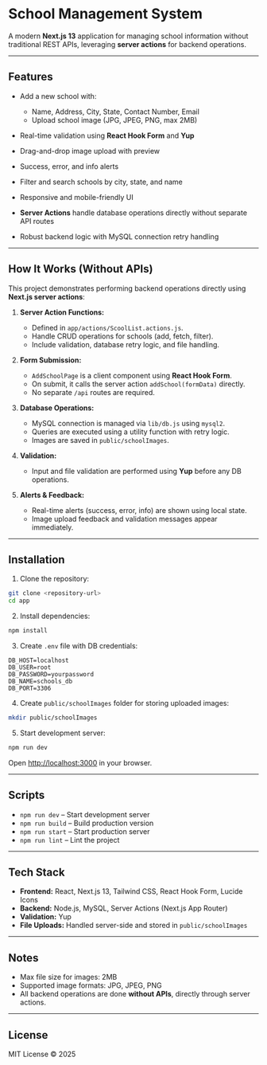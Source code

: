# School Management System

A modern **Next.js 13** application for managing school information without traditional REST APIs, leveraging **server actions** for backend operations.

---

## Features

* Add a new school with:

  * Name, Address, City, State, Contact Number, Email
  * Upload school image (JPG, JPEG, PNG, max 2MB)
* Real-time validation using **React Hook Form** and **Yup**
* Drag-and-drop image upload with preview
* Success, error, and info alerts
* Filter and search schools by city, state, and name
* Responsive and mobile-friendly UI
* **Server Actions** handle database operations directly without separate API routes
* Robust backend logic with MySQL connection retry handling

---

## How It Works (Without APIs)

This project demonstrates performing backend operations directly using **Next.js server actions**:

1. **Server Action Functions:**

   * Defined in `app/actions/ScoolList.actions.js`.
   * Handle CRUD operations for schools (add, fetch, filter).
   * Include validation, database retry logic, and file handling.

2. **Form Submission:**

   * `AddSchoolPage` is a client component using **React Hook Form**.
   * On submit, it calls the server action `addSchool(formData)` directly.
   * No separate `/api` routes are required.

3. **Database Operations:**

   * MySQL connection is managed via `lib/db.js` using `mysql2`.
   * Queries are executed using a utility function with retry logic.
   * Images are saved in `public/schoolImages`.

4. **Validation:**

   * Input and file validation are performed using **Yup** before any DB operations.

5. **Alerts & Feedback:**

   * Real-time alerts (success, error, info) are shown using local state.
   * Image upload feedback and validation messages appear immediately.

---

## Installation

1. Clone the repository:

```bash
git clone <repository-url>
cd app
```

2. Install dependencies:

```bash
npm install
```

3. Create `.env` file with DB credentials:

```
DB_HOST=localhost
DB_USER=root
DB_PASSWORD=yourpassword
DB_NAME=schools_db
DB_PORT=3306
```

4. Create `public/schoolImages` folder for storing uploaded images:

```bash
mkdir public/schoolImages
```

5. Start development server:

```bash
npm run dev
```

Open [http://localhost:3000](http://localhost:3000) in your browser.

---

## Scripts

* `npm run dev` – Start development server
* `npm run build` – Build production version
* `npm run start` – Start production server
* `npm run lint` – Lint the project

---

## Tech Stack

* **Frontend:** React, Next.js 13, Tailwind CSS, React Hook Form, Lucide Icons
* **Backend:** Node.js, MySQL, Server Actions (Next.js App Router)
* **Validation:** Yup
* **File Uploads:** Handled server-side and stored in `public/schoolImages`

---

## Notes

* Max file size for images: 2MB
* Supported image formats: JPG, JPEG, PNG
* All backend operations are done **without APIs**, directly through server actions.

---

## License

MIT License © 2025
